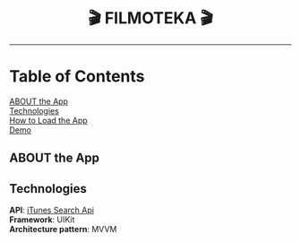 <h1 align="center">
🎬 FILMOTEKA 🎬 
</h1> 

***

# Table of Contents
[ABOUT the App](#ABOUT-the-App) </br>
[Technologies](#Technologies) </br>
[How to Load the App](#How-to-Load-the-App) </br>
[Demo](#Demo)



## ABOUT the App

## Technologies
**API**: <a href="[https://www.google.com/](https://performance-partners.apple.com/search-api)" target="_blank">iTunes Search Api</a> </br>
**Framework**: UIKit  </br>
**Architecture pattern**: MVVM </br>











